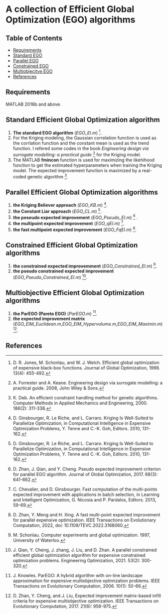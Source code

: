 # A collection of Efficient Global Optimization (EGO) algorithms
## Table of Contents
* [Requirements](#Requirements)
* [Standard EGO](#Standard-Efficient-Global-Optimization-algorithm)
* [Parallel EGO](#Parallel-Efficient-Global-Optimization-algorithms)
* [Constrained EGO](#Constrained-Efficient-Global-Optimization-algorithms)
* [Multiobjecitve EGO](#Multiobjective-Efficient-Global-Optimization-algorithms)
* [References](#References)


## Requirements
MATLAB 2016b and above.

## Standard Efficient Global Optimization algorithm
1. **The standard EGO algorithm** (*EGO_EI.m*) [^1].
2. For the Kriging modeling, the Gaussian correlation function is used as the corrlation function and the constant mean is used as the trend function. I refered some codes in the book *Engineering design via surrogate modelling: a practical guide* [^2] for the Kriging model. 
3. The MATLAB **fmincon** function is used for maximizing the likehihood function to get the estimated hyperparameters when training the Kriging model. The expected improvement function is maximized by a real-coded genetic algorithm [^3].

## Parallel Efficient Global Optimization algorithms
1. **the Kriging Believer approach** (*EGO_KB.m*) [^4].
2. **the Constant Liar approach** (*EGO_CL.m*) [^4].
3. **the peseudo expected improvement** (*EGO_Pseudo_EI.m*) [^5] .
4. **the multipoint expected improvement** (*EGO_qEI.m*) [^6].
5. **the fast multipoint expected improvement** (*EGO_FqEI.m*) [^7].

## Constrained Efficient Global Optimization algorithms
1. **the constrained expected improvemment** (*EGO_Constrained_EI.m*) [^8].
2. **the pseudo constrained expected improvement** (*EGO_Pseudo_Constrained_EI.m*) [^9].


## Multiobjective Efficient Global Optimization algorithms
1. **the ParEGO (Pareto EGO)** (*ParEGO.m*) [^10].
2. **the expected improvement matrix** (*EGO_EIM_Euclidean.m*,*EGO_EIM_Hypervolume.m*,*EGO_EIM_Maximin.m*) [^11].






## References
[^1]: D. R. Jones, M. Schonlau, and W. J. Welch. Efficient global optimization of expensive black-box functions. Journal of Global Optimization, 1998. 13(4): 455-492.
[^2]:  A. Forrester and A. Keane. Engineering design via surrogate modelling: a practical guide. 2008, John Wiley & Sons.
[^3]:  K. Deb. An efficient constraint handling method for genetic algorithms. Computer Methods in Applied Mechanics and Engineering, 2000. 186(2): 311-338.
[^4]:  D. Ginsbourger, R. Le Riche, and L. Carraro. Kriging Is Well-Suited to Parallelize Optimization, in Computational Intelligence in Expensive Optimization Problems, Y. Tenne and C.-K. Goh, Editors. 2010, 131-162.
[^5]:  D. Zhan, J. Qian, and Y. Cheng. Pseudo expected improvement criterion for parallel EGO algorithm. Journal of Global Optimization, 2017. 68(3):  641-662.
[^6]:  C. Chevalier, and D. Ginsbourger. Fast computation of the multi-points expected improvement with applications in batch selection, in Learning and Intelligent Optimization, G. Nicosia and P. Pardalos, Editors. 2013, 59-69.
[^7]: D. Zhan, Y. Meng and H. Xing. A fast multi-point expected improvement for parallel expensive optimization. IEEE Transactions on Evolutionary Computation, 2022, doi: 10.1109/TEVC.2022.3168060.
[^8]:  M. Schonlau. Computer experiments and global optimization. 1997, University of Waterloo.
[^9]: J. Qian, Y. Cheng, J. zhang, J. Liu, and D. Zhan. A parallel constrained efficient global optimization algorithm for expensive constrained optimization problems. Engineering Optimization, 2021. 53(2): 300-320.
[^10]: J. Knowles. ParEGO: A hybrid algorithm with on-line landscape approximation for expensive multiobjective optimization problems. IEEE Transactions on Evolutionary Computation, 2006. 10(1): 50-66.
[^11]: D. Zhan, Y. Cheng, and J. Liu, Expected improvement matrix-based infill criteria for expensive multiobjective optimization. IEEE Transactions on Evolutionary Computation, 2017. 21(6): 956-975.

